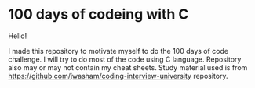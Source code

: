 # 100 days of codeing with C
Hello!

I made this repository to motivate myself to do the 100 days of code challenge. I will try to do most of the code using C language. Repository also may or may not contain my cheat sheets. Study material used is from https://github.com/jwasham/coding-interview-university repository.


